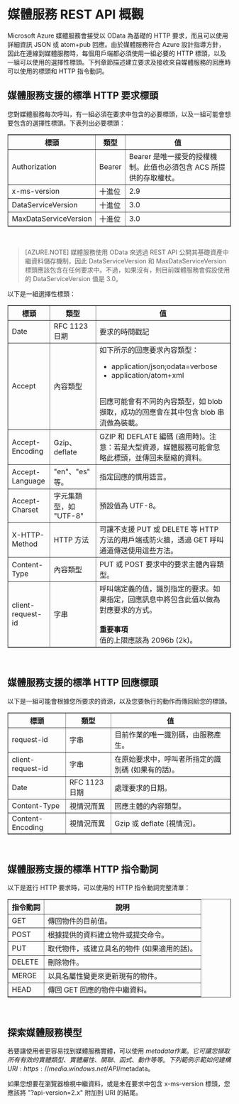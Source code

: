 <properties 
	pageTitle="媒體服務 REST API 概觀 - Azure" 
	description="媒體服務 REST API 概觀" 
	services="media-services" 
	documentationCenter="" 
	authors="Juliako" 
	manager="dwrede" 
	editor=""/>

<tags 
	ms.service="media-services" 
	ms.workload="media" 
	ms.tgt_pltfrm="na" 
	ms.devlang="dotnet" 
	ms.topic="article" 
	ms.date="02/02/2015" 
	ms.author="juliako"/>


# 媒體服務 REST API 概觀 

Microsoft Azure 媒體服務會接受以 OData 為基礎的 HTTP 要求，而且可以使用詳細資訊 JSON 或 atom+pub 回應。由於媒體服務符合 Azure 設計指導方針，因此在連線到媒體服務時，每個用戶端都必須使用一組必要的 HTTP 標頭，以及一組可以使用的選擇性標頭。下列章節描述建立要求及接收來自媒體服務的回應時可以使用的標頭和 HTTP 指令動詞。


## 媒體服務支援的標準 HTTP 要求標頭

您對媒體服務每次呼叫，有一組必須在要求中包含的必要標頭，以及一組可能會想要包含的選擇性標頭。下表列出必要標頭：


<table border="1">
<tr><th>標頭</th><th>類型</th><th>值</th></tr>
<tr><td>Authorization</td><td>Bearer</td><td>Bearer 是唯一接受的授權機制。此值也必須包含 ACS 所提供的存取權杖。</td></tr>
<tr><td>x-ms-version</td><td>十進位</td><td>2.9</td></tr>
<tr><td>DataServiceVersion</td><td>十進位</td><td>3.0</td></tr>
<tr><td>MaxDataServiceVersion</td><td>十進位</td><td>3.0</td></tr>
</table><br/>


>[AZURE.NOTE] 媒體服務使用 OData 來透過 REST API 公開其基礎資產中繼資料儲存機制，因此 DataServiceVersion 和 MaxDataServiceVersion 標頭應該包含在任何要求中。不過，如果沒有，則目前媒體服務會假設使用的 DataServiceVersion 值是 3.0。

以下是一組選擇性標頭：

<table border="1">
<tr><th>標頭</th><th>類型</th><th>值</th></tr>
<tr><td>Date</td><td>RFC 1123 日期</td><td>要求的時間戳記</td></tr>
<tr><td>Accept</td><td>內容類型</td><td>如下所示的回應要求內容類型：
<ul><li>application/json;odata=verbose</li><li>application/atom+xml</li></ul></br> 回應可能會有不同的內容類型，如 blob 擷取，成功的回應會在其中包含 blob 串流做為裝載。</td></tr>
<tr><td>Accept-Encoding</td><td>Gzip、deflate</td><td>GZIP 和 DEFLATE 編碼 (適用時)。注意：若是大型資源，媒體服務可能會忽略此標頭，並傳回未壓縮的資料。
</td></tr>
<tr><td>Accept-Language</td><td>"en"、"es" 等。</td><td>指定回應的慣用語言。</td></tr>
<tr><td>Accept-Charset</td><td>字元集類型，如 "UTF-8"</td><td>預設值為 UTF-8。</td></tr>
<tr><td>X-HTTP-Method</td><td>HTTP 方法</td><td>可讓不支援 PUT 或 DELETE 等 HTTP 方法的用戶端或防火牆，透過 GET 呼叫通道傳送使用這些方法。</td></tr>
<tr><td>Content-Type</td><td>內容類型</td><td>PUT 或 POST 要求中的要求主體內容類型。</td></tr>
<tr><td>client-request-id</td><td>字串</td><td>呼叫端定義的值，識別指定的要求。如果指定，回應訊息中將包含此值以做為對應要求的方式。 <br/><br/>
<b>重要事項</b><br/>
值的上限應該為 2096b (2k)。</td></tr>
</table><br/>


## 媒體服務支援的標準 HTTP 回應標頭

以下是一組可能會根據您所要求的資源，以及您要執行的動作而傳回給您的標頭。


<table border="1">
<tr><th>標頭</th><th>類型</th><th>值</th></tr>
<tr><td>request-id</td><td>字串</td><td>目前作業的唯一識別碼，由服務產生。</td></tr>
<tr><td>client-request-id</td><td>字串</td><td>在原始要求中，呼叫者所指定的識別碼 (如果有的話)。</td></tr>
<tr><td>Date</td><td>RFC 1123 日期</td><td>處理要求的日期。</td></tr>
<tr><td>Content-Type</td><td>視情況而異</td><td>回應主體的內容類型。</td></tr>
<tr><td>Content-Encoding</td><td>視情況而異</td><td>Gzip 或 deflate (視情況)。</td></tr>
</table><br/>

## 媒體服務支援的標準 HTTP 指令動詞

以下是進行 HTTP 要求時，可以使用的 HTTP 指令動詞完整清單：


<table border="1">
<tr><th>指令動詞</th><th>說明</th></tr>
<tr><td>GET</td><td>傳回物件的目前值。</td></tr>
<tr><td>POST</td><td>根據提供的資料建立物件或提交命令。</td></tr>
<tr><td>PUT</td><td>取代物件，或建立具名的物件 (如果適用的話)。</td></tr>
<tr><td>DELETE</td><td>刪除物件。</td></tr>
<tr><td>MERGE</td><td>以具名屬性變更來更新現有的物件。</td></tr>
<tr><td>HEAD</td><td>傳回 GET 回應的物件中繼資料。</td></tr>
</table><br/>

## 探索媒體服務模型

若要讓使用者更容易找到媒體服務實體，可以使用 $metadata 作業。它可讓您擷取所有有效的實體類型、實體屬性、關聯、函式、動作等等。下列範例示範如何建構 URI: https://media.windows.net/API/$metadata。

如果您想要在瀏覽器檢視中繼資料，或是未在要求中包含 x-ms-version 標頭，您應該將 "?api-version=2.x" 附加到 URI 的結尾。


<!-- Anchors. -->


<!-- URLs. -->
  
  [管理入口網站]: http://manage.windowsazure.com/





<!--HONumber=52-->